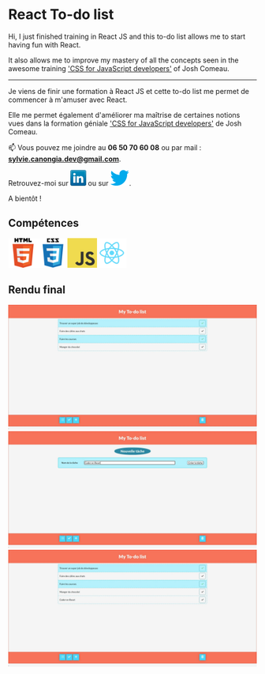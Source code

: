 # React To-do list

Hi, I just finished training in React JS and this to-do list allows me to start having fun with React.

It also allows me to improve my mastery of all the concepts seen in the awesome training ['CSS for JavaScript developers'](https://css-for-js.dev/) of Josh Comeau.

----------------------------------------------------------------------------------------------------------------------------

Je viens de finir une formation à React JS et cette to-do list me permet de commencer à m'amuser avec React.

Elle me permet également d'améliorer ma maîtrise de certaines notions vues dans la formation géniale ['CSS for JavaScript developers'](https://css-for-js.dev/) de Josh Comeau.

📫 Vous pouvez me joindre au **06 50 70 60 08** ou par mail : **sylvie.canongia.dev@gmail.com**.

Retrouvez-moi sur [![LinkedIn][1.1]][1] ou sur [![Twitter][2.2]][2].

<!-- Icons -->

[1.1]: https://github.com/SylvieCanongia/SylvieCanongia/blob/main/images/linkedin.png (LinkedIn icon)
[2.2]: https://github.com/SylvieCanongia/SylvieCanongia/blob/main/images/twitter.png (twitter icon)

<!-- Links to your social media accounts -->

[1]: https://www.linkedin.com/in/sylvie-canongia/
[2]: https://twitter.com/CanongiaS

A bientôt !

## Compétences

<img align = "left" alt = "HTML" width = "60px" src = "https://raw.githubusercontent.com/github/explore/80688e429a7d4ef2fca1e82350fe8e3517d3494d/topics/html/html.png" />
<img align = "left" alt = "css" width = "60px" src = "https://raw.githubusercontent.com/github/explore/80688e429a7d4ef2fca1e82350fe8e3517d3494d/topics/css/css.png" />
<img align = "left" alt = "react-js" width = "60px" src = "https://raw.githubusercontent.com/github/explore/80688e429a7d4ef2fca1e82350fe8e3517d3494d/topics/javascript/javascript.png" />
<img alt = "react-js" width = "60px" src = "https://raw.githubusercontent.com/github/explore/80688e429a7d4ef2fca1e82350fe8e3517d3494d/topics/react/react.png" />

## Rendu final

![Alt](to-do-list-1.jpg "Page d'accueil")
![Alt](to-do-list-2.jpg "Page 'Ajouter une tâche'")
![Alt](to-do-list-3.jpg "Mise à jour liste suite à ajout d'une tâche")
